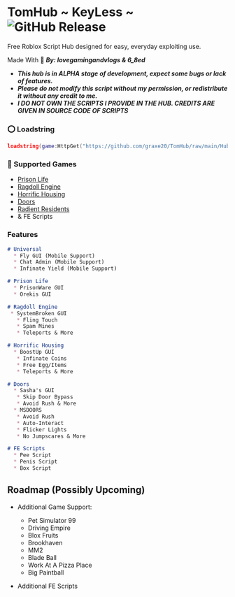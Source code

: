 # TomHub ~ KeyLess ~ ![GitHub Release](https://img.shields.io/github/v/release/graxe20/tomhub)


Free Roblox Script Hub designed for easy, everyday exploiting use.

Made With 🍆 ***By: lovegamingandvlogs & 6_8ed***

- ***This hub is in ALPHA stage of development, expect some bugs or lack of features.***  
- ***Please do not modify this script without my permission, or redistribute it without any credit to me.***
- ***I DO NOT OWN THE SCRIPTS I PROVIDE IN THE HUB. CREDITS ARE GIVEN IN SOURCE CODE OF SCRIPTS***

### ⭕ Loadstring
```lua
loadstring(game:HttpGet("https://github.com/graxe20/TomHub/raw/main/Hub%20GUIs/tomhub.lua",true))()
```

### 🔰 Supported Games
- [Prison Life](https://www.roblox.com/games/155615604/Prison-Life)
- [Ragdoll Engine](https://www.roblox.com/games/6165420832/Ragdoll-Engine)
- [Horrific Housing](https://www.roblox.com/games/263761432/BOSS-Horrific-Housing)
- [Doors](https://www.roblox.com/games/6516141723/DOORS)
- [Radient Residents](https://www.roblox.com/games/13950108612/Radiant-Residents)
- & FE Scripts

### Features
```markdown
# Universal
  * Fly GUI (Mobile Support)
  * Chat Admin (Mobile Support)
  * Infinate Yield (Mobile Support)

# Prison Life
  * PrisonWare GUI
  * Orekis GUI

# Ragdoll Engine
 * SystemBroken GUI
   * Fling Touch
   * Spam Mines
   * Teleports & More

# Horrific Housing
  * BoostUp GUI
   * Infinate Coins
   * Free Egg/Items
   * Teleports & More

# Doors
  * Sasha's GUI
   * Skip Door Bypass
   * Avoid Rush & More
  * MSDOORS
   * Avoid Rush
   * Auto-Interact
   * Flicker Lights
   * No Jumpscares & More

# FE Scripts
  * Pee Script
  * Penis Script
  * Box Script
```

## Roadmap (Possibly Upcoming)

- Additional Game Support:
  - Pet Simulator 99
  - Driving Empire
  - Blox Fruits
  - Brookhaven
  - MM2
  - Blade Ball
  - Work At A Pizza Place
  - Big Paintball

- Additional FE Scripts
